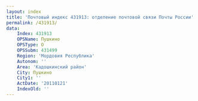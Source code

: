 ```yaml
---
layout: index
title: 'Почтовый индекс 431913: отделение почтовой связи Почты России'
permalink: /431913/
data:
    Index: 431913
    OPSName: Пушкино
    OPSType: О
    OPSSubm: 431499
    Region: 'Мордовия Республика'
    Autonom: ''
    Area: 'Кадошкинский район'
    City: Пушкино
    City1: ''
    ActDate: '20110121'
    IndexOld: ''
---
```

